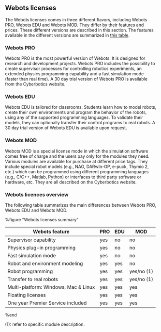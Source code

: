 ## Webots licenses

The Webots licenses comes in three different flavors, including Webots PRO,
Webots EDU and Webots MOD. They differ by their features and prices. These
different versions are described in this section. The features available in the
different versions are summarized in [this table](#webots-licenses-summary).

### Webots PRO

Webots PRO is the most powerful version of Webots. It is designed for research
and development projects. Webots PRO includes the possibility to create
supervisor processes for controlling robotics experiments, an extended physics
programming capability and a fast simulation mode (faster than real time). A 30
day trial version of Webots PRO is available from the Cyberbotics website.

### Webots EDU

Webots EDU is tailored for classrooms. Students learn how to model robots,
create their own environments and program the behavior of the robots, using any
of the supported programming languages. To validate their models, they can
optionally transfer their control programs to real robots. A 30 day trial
version of Webots EDU is available upon request.

### Webots MOD

Webots MOD is a special license mode in which the simulation software comes free
of charge and the users pay only for the modules they need. Various modules are
available for purchase at different price tags. They include special robot
models (e.g., NAO, DARwIn-OP, e-puck, Thymio 2, etc.) which can be programmed
using different programming languages (e.g., C/C++, Matlab, Python) or
interfaces to third party software or hardware, etc. They are all described on the
Cyberbotics website.

### Webots licences overview

The following table summarizes the main differences between Webots PRO, Webots
EDU and Webots MOD.

%figure "Webots licenses summary"

| Webots feature                       | PRO | EDU | MOD        |
| ------------------------------------ | --- | --- | ---------- |
| Supervisor capability                | yes | no  | no         |
| Physics plug-in programming          | yes | no  | no         |
| Fast simulation mode                 | yes | no  | no         |
| Robot and environment modeling       | yes | yes | no         |
| Robot programming                    | yes | yes | yes/no (1) |
| Transfer to real robots              | yes | yes | yes/no (1) |
| Multi-platform: Windows, Mac & Linux | yes | yes | yes        |
| Floating licenses                    | yes | yes | yes        |
| One year Premier Service included    | yes | yes | yes        |

%end

(1): refer to specific module description.
